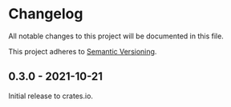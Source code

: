 # Changelog

All notable changes to this project will be documented in this file.

This project adheres to [Semantic Versioning](http://semver.org/spec/v2.0.0.html).


## 0.3.0 - 2021-10-21

Initial release to crates.io.
